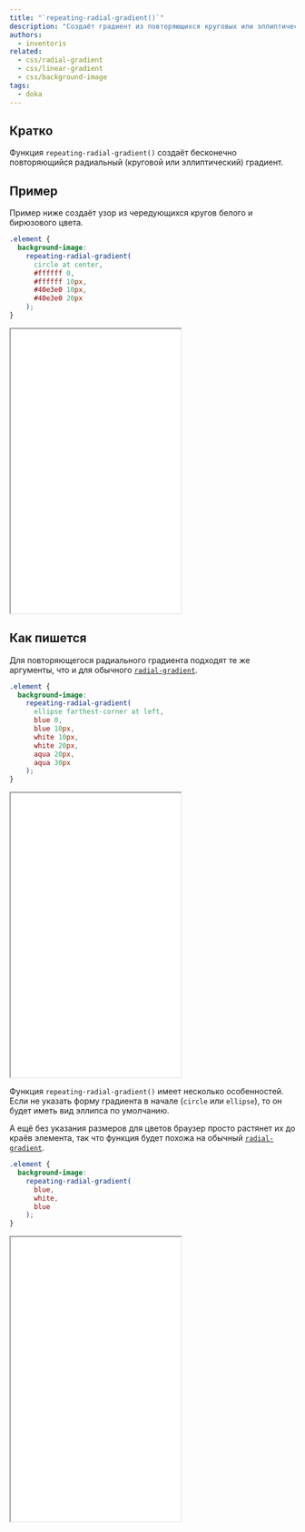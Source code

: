 ```yaml
---
title: "`repeating-radial-gradient()`"
description: "Создаёт градиент из повторяющихся круговых или эллиптических узоров."
authors:
  - inventoris
related:
  - css/radial-gradient
  - css/linear-gradient
  - css/background-image
tags:
  - doka
---
```


## Кратко

Функция `repeating-radial-gradient()` создаёт бесконечно повторяющийся радиальный (круговой или эллиптический) градиент.

## Пример

Пример ниже создаёт узор из чередующихся кругов белого и бирюзового цвета.

```css
.element {
  background-image:
    repeating-radial-gradient(
      circle at center,
      #ffffff 0,
      #ffffff 10px,
      #40e3e0 10px,
      #40e3e0 20px
    );
}
```

<iframe title="Базовый пример" src="demos/basic/" height="500"></iframe>

## Как пишется

Для повторяющегося радиального градиента подходят те же аргументы, что и для обычного [`radial-gradient`](/css/radial-gradient/).

```css
.element {
  background-image:
    repeating-radial-gradient(
      ellipse farthest-corner at left,
      blue 0,
      blue 10px,
      white 10px,
      white 20px,
      aqua 20px,
      aqua 30px
    );
}
```

<iframe title="Пример аргументов" src="demos/example-of-arguments/" height="500"></iframe>

Функция `repeating-radial-gradient()` имеет несколько особенностей. Если не указать форму градиента в начале (`circle` или `ellipse`), то он будет иметь вид эллипса по умолчанию.

А ещё без указания размеров для цветов браузер просто растянет их до краёв элемента, так что функция будет похожа на обычный [`radial-gradient`](/css/radial-gradient/).

```css
.element {
  background-image:
    repeating-radial-gradient(
      blue,
      white,
      blue
    );
}
```

<iframe title="Пример без указания размеров" src="demos/without-sizes/" height="500"></iframe>
